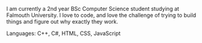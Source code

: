 I am currently a 2nd year BSc Computer Science student studying at Falmouth University. I love to code, and love the challenge of trying to build things and figure out why exactly they work. 

Languages:
C++, C#, HTML, CSS, JavaScript
